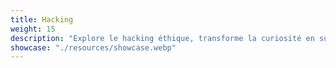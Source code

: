 ```yaml
---
title: Hacking
weight: 15
description: "Explore le hacking éthique, transforme la curiosité en super pouvoir numérique pour renforcer la sécurité informatique. 🔐💻🌐"
showcase: "./resources/showcase.webp"
---
```

